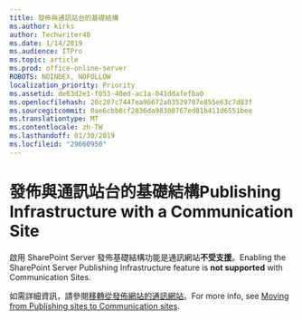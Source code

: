 ```yaml
---
title: 發佈與通訊站台的基礎結構
ms.author: kirks
author: Techwriter40
ms.date: 1/14/2019
ms.audience: ITPro
ms.topic: article
ms.prod: office-online-server
ROBOTS: NOINDEX, NOFOLLOW
localization_priority: Priority
ms.assetid: de63d2e1-f053-40ed-ac1a-041ddafefba0
ms.openlocfilehash: 20c207c7447ea96672a03529707e855e63c7d83f
ms.sourcegitcommit: 0ae6cbb8cf2836da98300767ed81b411d6551bee
ms.translationtype: MT
ms.contentlocale: zh-TW
ms.lasthandoff: 01/30/2019
ms.locfileid: "29660950"
---
```

# <a name="publishing-infrastructure-with-a-communication-site"></a><span data-ttu-id="ba826-102">發佈與通訊站台的基礎結構</span><span class="sxs-lookup"><span data-stu-id="ba826-102">Publishing Infrastructure with a Communication Site</span></span>


<span data-ttu-id="ba826-103">啟用 SharePoint Server 發佈基礎結構功能是通訊網站**不受支援**。</span><span class="sxs-lookup"><span data-stu-id="ba826-103">Enabling the SharePoint Server Publishing Infrastructure feature is **not supported** with Communication Sites.</span></span> 
  
<span data-ttu-id="ba826-104">如需詳細資訊，請參閱[移轉從發佈網站的通訊網站](https://docs.microsoft.com/sharepoint/publishing-sites-classic-to-modern-experience)。</span><span class="sxs-lookup"><span data-stu-id="ba826-104">For more info, see [Moving from Publishing sites to Communication sites](https://docs.microsoft.com/sharepoint/publishing-sites-classic-to-modern-experience).</span></span> 
  

